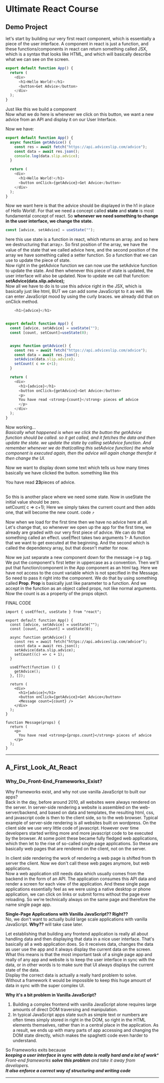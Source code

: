 # Ultimate React Course

## Demo Project

let's start by building our very first react component, which is essentially a piece of the user interface. A component in react is just a function, and these functions/components in react can return something called JSX, which is a syntax that looks like HTML, and which will basically describe what we can see on the screen.  

```js
export default function App() {
  return (
    <div>
      <h1>Hello World!</h1>
      <button>Get Advice</button>
    </div>
  );
}
```

Just like this we build a component  
Now what we do here is whenever we click on this button, we want a new advice from an API and display it on our User Interface.

Now we have:

```js
export default function App() {
  async function getAdvice() {
    const res = await fetch("https://api.adviceslip.com/advice");
    const data = await res.json();
    console.log(data.slip.advice);
  }

  return (
    <div>
      <h1>Hello World!</h1>
      <button onClick={getAdvice}>Get Advice</button>
    </div>
  );
}
```

Now we want here is that the advice should be displayed in the h1 in place of Hello World!. For that we need a concept called **state** and **state** is most fundamental concept of react. So **whenever we need something to change in the user interface, we change the state.**

```js
const [advice, setAdvice] = useState("");
```

here this use state is a function in react, which returns an array. and so here we destructuring that array⤴. So first position of the array, we have the value of the state that we called advice here, and the second position of the array we have something called a setter function. So a function that we can use to update the piece of state.  
Now right in the getAdvice function we can now use the setAdvice function to update the state. And then whenever this piece of state is updated, the user interface will also be updated. Now to update we call that function:   **setAdvice(data.slip.advice);**  
Now all we have to do is to use this advice right in the JSX, which is basically just like html, BUT we can add some JavaScript to it as well. We can enter JavaScript mood by using the curly braces. we already did that on onClick method.

```js
    <h1>{advice}</h1>
```

```js

export default function App() {
  const [advice, setAdvice] = useState("");
  const [count, setCount]=useState(0);


  async function getAdvice() {
    const res = await fetch("https://api.adviceslip.com/advice");
    const data = await res.json();
    setAdvice(data.slip.advice);
    setCount( c => c+1);
  } 

  return (
    <div>
      <h1>{advice}</h1>
      <button onClick={getAdvice}>Get Advice</button>
      <p>
      You have read <strong>{count}</strong> pieces of advice
      </p>
    </div>
  );
}
```

Now working...  
_Basically what happened is when we click the button the getAdvice function should be called. so it get called, and it fetches the data and then update the state. we update the state by calling setAdvice function. And remember whenever we do that(calling this setAdvice function) the whole component is executed again, then the advice will again change therefor it then change the UI._

Now we want to display down some text which tells us how many times basically we have clicked the button. something like this <p>You have read <strong>23</strong>pieces of advice.</p>  
So this is another place where we need some state. Now in useState the initial value should be zero.  
setCount( c => c+1); Here we simply takes the current count and then adds one, that will become the new count. code ⤴

Now when we load for the first time then we have no advice here at all. Let's change that, so whenever we open up the app for the first time, we already are graded with our very first piece of advice. We can do that something called an effect.
useEffect takes two arguments 1- A function that we want to get executed at the beginning. And the second which is called the dependency array, but that doesn't matter for now.

Now we just separate a new component down for the message i-e p tag. We put the component's first letter in uppercase as a convention. Then we'll put that function/component in the App component as an html tag. Here we have not access to the count variable which is not specified in the Message.  So need to pass it right into the component.  We do that by using something called **Prop**. **Prop** is basically just like parameter to a function. And we accept in the function as an object called props, not like normal arguments. Now the count is as a property of the props object.

FINAL CODE

```JS
import { useEffect, useState } from "react";

export default function App() {
  const [advice, setAdvice] = useState("");
  const [count, setCount] = useState(0);

  async function getAdvice() {
    const res = await fetch("https://api.adviceslip.com/advice");
    const data = await res.json();
    setAdvice(data.slip.advice);
    setCount((c) => c + 1);
  }

  useEffect(function () {
    getAdvice();
  }, []);

  return (
    <div>
      <h1>{advice}</h1>
      <button onClick={getAdvice}>Get Advice</button>
      <Message count={count} />
    </div>
  );
}

function Message(props) {
  return (
    <p>
      You have read <strong>{props.count}</strong> pieces of advice
    </p>
  );
}
```

---

## A_First_Look_At_React

### Why_Do_Front-End_Frameworks_Exist?

Why Frameworks exist, and why not use vanilla JavaScript to built our apps?  
Back in the day, before around 2010, all websites were always rendered on the server. In server-side rendering a website is assembled on the web-server/backend, and based on data and templates, the resulting html, css, and javascript code is then to the client side, so to the web browser. Typical example of server-side rendering is all websites built on wordpress. On the client side we use very little code of javascript. However over time developers started writing more and more javascript code to be executed by the browser. At some point these became fully fledged web applications, which then let to the rise of so-called single page applications. So these are basically web pages that are rendered on the client, not on the server.

In client side rendering the work of rendering a web page is shifted from th server the client. Now we don't call these web pages anymore, but web applications.  
Now a web application still needs data which usually comes from the backend in the form of an API. The application consumes this API data and render a screen for each view of the application. And these single page applications essentially feel as we were using a native desktop or phone application, we can click on links or submit forms without the page ever reloading. So we're technically always on the same page and therefore the name single page app.

**Single-Page Applications with Vanilla JavaScript?? Right??**  
No, we don't want to actually build large scale applications with vanilla JavaScript. **Why??** will take case later.

Let establishing that building any frontend application is really all about handling data and then displaying that data in a nice user interface. That's basically all a web application does. So it receives data, changes the data as user use the app and it always display the current data on the screen. What this means is that the most important task of a single page app and really of any app and website is to keep the user interface in sync with the data, or in other words is to make sure that UI always displays the current state of the data.  
Display the correct data is actually a really hard problem to solve.  
Without a framework it would be impossible to keep this huge amount of data in sync with the super complex UI.  

**Why it's a bit problem in Vanilla JavaScript?**  

1. Building a complex frontend with vanilla JavaScript alone requires large amounts of direct DOM traversing and manipulation.  
2. In typical JavaScript apps state such as simple text or numbers are often times simply stored in right in the DOM, so right in the HTML elements themselves, rather than in a central place in the application. As a result, we ends up with many parts of app accessing and changing the DOM state directly, which makes the spaghetti code even harder to understand.

So Frameworks exits because  
_**keeping a user interface in sync with data is really hard and a lot of work*** Front-end frameworks **solve this problem** and take it away from developers._  
_**It also enforce a correct way of structuring and writing code**_

---
